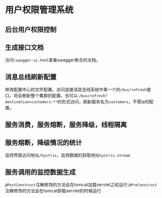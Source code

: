 # 用户权限管理系统
## 后台用户权限控制
## 生成接口文档
访问`/swagger-ui.html`查看swagger聚合的文档。
## 消息总线刷新配置
修改配置中心的文件配置。访问连接消息总线系统中某一个的`/bus/refresh`接口，将会刷新整个集群的配置。也可以
`/bus/refresh?destination=customers:**`的形式访问，刷新服务名为`customers`，不管ip的配置。
## 服务消费，服务熔断，服务降级，线程隔离
## 服务熔断，降级情况的统计
监控界面访问地址`/hystrix`，监控数据的获取地址`hystrix.stream`
## 服务调用的监控数据生成

`@PostConstruct`注解修饰的方法会在tomcat加载servlet之前运行
`@PreConstruct`注解修饰的方法会在tomcat卸载servlet的时候运行